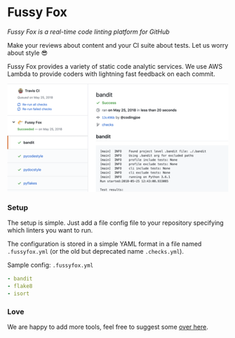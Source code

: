 # Fussy Fox

_Fussy Fox is a real-time code linting platform for GitHub_

Make your reviews about content and your CI suite about tests.
Let us worry about style 😎

Fussy Fox provides a variety of static code analytic services.
We use AWS Lambda to provide coders with lightning fast feedback on each commit.

![sample](sample.png)

### Setup

The setup is simple. Just add a file config file to your repository specifying
which linters you want to run.

The configuration is stored in a simple YAML format in a file named
`.fussyfox.yml` (or the old but deprecated name `.checks.yml`).

Sample config: `.fussyfox.yml`

```YAML
- bandit
- flake8
- isort
```

### Love

We are happy to add more tools, feel free to suggest some
[over here](https://github.com/FussyFox/fussyfox.github.io/issues).
